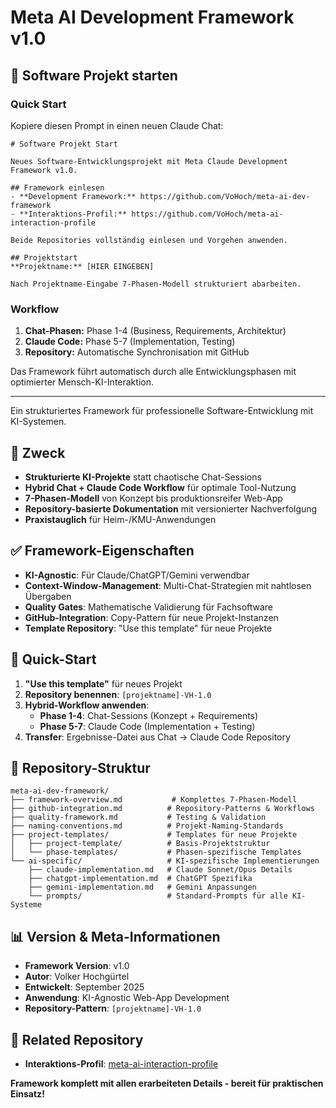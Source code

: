 # Meta AI Development Framework v1.0

## 🚀 Software Projekt starten

### Quick Start
Kopiere diesen Prompt in einen neuen Claude Chat:

```
# Software Projekt Start

Neues Software-Entwicklungsprojekt mit Meta Claude Development Framework v1.0.

## Framework einlesen
- **Development Framework:** https://github.com/VoHoch/meta-ai-dev-framework
- **Interaktions-Profil:** https://github.com/VoHoch/meta-ai-interaction-profile

Beide Repositories vollständig einlesen und Vorgehen anwenden.

## Projektstart
**Projektname:** [HIER EINGEBEN]

Nach Projektname-Eingabe 7-Phasen-Modell strukturiert abarbeiten.
```

### Workflow
1. **Chat-Phasen:** Phase 1-4 (Business, Requirements, Architektur)
2. **Claude Code:** Phase 5-7 (Implementation, Testing)
3. **Repository:** Automatische Synchronisation mit GitHub

Das Framework führt automatisch durch alle Entwicklungsphasen mit optimierter Mensch-KI-Interaktion.

---

Ein strukturiertes Framework für professionelle Software-Entwicklung mit KI-Systemen.

## 🎯 Zweck
- **Strukturierte KI-Projekte** statt chaotische Chat-Sessions
- **Hybrid Chat + Claude Code Workflow** für optimale Tool-Nutzung
- **7-Phasen-Modell** von Konzept bis produktionsreifer Web-App
- **Repository-basierte Dokumentation** mit versionierter Nachverfolgung
- **Praxistauglich** für Heim-/KMU-Anwendungen

## ✅ Framework-Eigenschaften
- **KI-Agnostic**: Für Claude/ChatGPT/Gemini verwendbar
- **Context-Window-Management**: Multi-Chat-Strategien mit nahtlosen Übergaben
- **Quality Gates**: Mathematische Validierung für Fachsoftware
- **GitHub-Integration**: Copy-Pattern für neue Projekt-Instanzen
- **Template Repository**: "Use this template" für neue Projekte

## 🚀 Quick-Start
1. **"Use this template"** für neues Projekt
2. **Repository benennen**: `[projektname]-VH-1.0`
3. **Hybrid-Workflow anwenden**:
   - **Phase 1-4**: Chat-Sessions (Konzept + Requirements)
   - **Phase 5-7**: Claude Code (Implementation + Testing)
4. **Transfer**: Ergebnisse-Datei aus Chat → Claude Code Repository

## 📁 Repository-Struktur
```
meta-ai-dev-framework/
├── framework-overview.md           # Komplettes 7-Phasen-Modell
├── github-integration.md          # Repository-Patterns & Workflows
├── quality-framework.md           # Testing & Validation
├── naming-conventions.md          # Projekt-Naming-Standards
├── project-templates/             # Templates für neue Projekte
│   ├── project-template/          # Basis-Projektstruktur
│   └── phase-templates/           # Phasen-spezifische Templates
└── ai-specific/                   # KI-spezifische Implementierungen
    ├── claude-implementation.md   # Claude Sonnet/Opus Details
    ├── chatgpt-implementation.md  # ChatGPT Spezifika
    ├── gemini-implementation.md   # Gemini Anpassungen
    └── prompts/                   # Standard-Prompts für alle KI-Systeme
```

## 📊 Version & Meta-Informationen
- **Framework Version**: v1.0
- **Autor**: Volker Hochgürtel
- **Entwickelt**: September 2025
- **Anwendung**: KI-Agnostic Web-App Development
- **Repository-Pattern**: `[projektname]-VH-1.0`

## 🔗 Related Repository
- **Interaktions-Profil**: [meta-ai-interaction-profile](https://github.com/VoHoch/meta-ai-interaction-profile)

**Framework komplett mit allen erarbeiteten Details - bereit für praktischen Einsatz!**